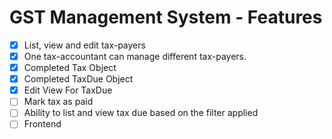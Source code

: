 # GST Management System - Features

- [x] List, view and edit tax-payers
- [x] One tax-accountant can manage different tax-payers.
- [x] Completed Tax Object
- [x] Completed TaxDue Object
- [x] Edit View For TaxDue
- [ ] Mark tax as paid
- [ ] Ability to list and view tax due based on the filter applied
- [ ] Frontend
